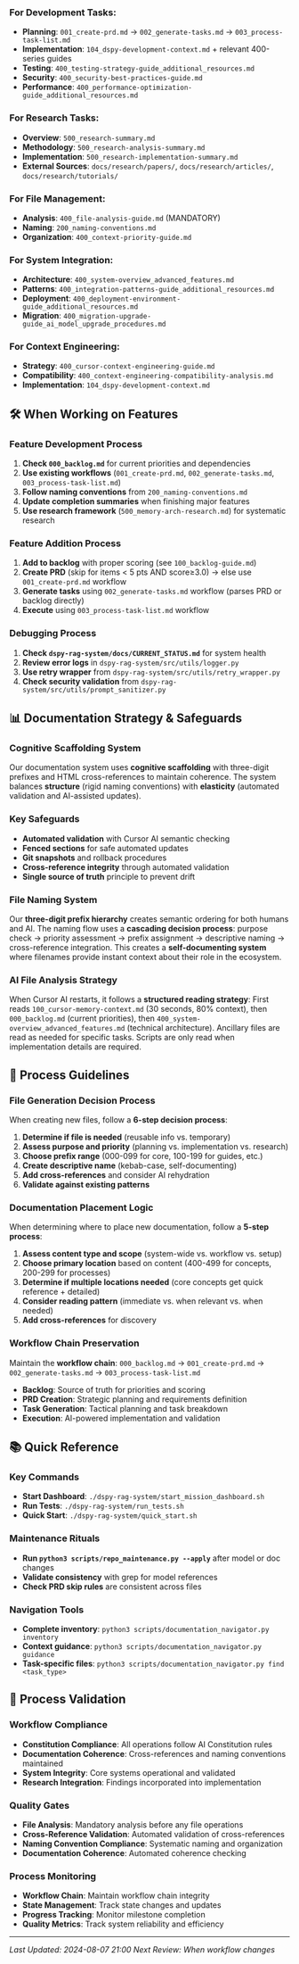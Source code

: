 <!-- CONTEXT_REFERENCE: 400_context-priority-guide.md -->
<!-- MODULE_REFERENCE: 400_deployment-environment-guide.md -->
<!-- MODULE_REFERENCE: 400_few-shot-context-examples.md -->
<!-- MODULE_REFERENCE: 400_migration-upgrade-guide.md -->

### **For Development Tasks:**
- **Planning**: `001_create-prd.md` → `002_generate-tasks.md` → `003_process-task-list.md`
- **Implementation**: `104_dspy-development-context.md` + relevant 400-series guides
- **Testing**: `400_testing-strategy-guide_additional_resources.md`
- **Security**: `400_security-best-practices-guide.md`
- **Performance**: `400_performance-optimization-guide_additional_resources.md`

### **For Research Tasks:**
- **Overview**: `500_research-summary.md`
- **Methodology**: `500_research-analysis-summary.md`
- **Implementation**: `500_research-implementation-summary.md`
- **External Sources**: `docs/research/papers/`, `docs/research/articles/`, `docs/research/tutorials/`

### **For File Management:**
- **Analysis**: `400_file-analysis-guide.md` (MANDATORY)
- **Naming**: `200_naming-conventions.md`
- **Organization**: `400_context-priority-guide.md`

### **For System Integration:**
- **Architecture**: `400_system-overview_advanced_features.md`
- **Patterns**: `400_integration-patterns-guide_additional_resources.md`
- **Deployment**: `400_deployment-environment-guide_additional_resources.md`
- **Migration**: `400_migration-upgrade-guide_ai_model_upgrade_procedures.md`

### **For Context Engineering:**
- **Strategy**: `400_cursor-context-engineering-guide.md`
- **Compatibility**: `400_context-engineering-compatibility-analysis.md`
- **Implementation**: `104_dspy-development-context.md`

## 🛠️ When Working on Features

### **Feature Development Process**
1. **Check `000_backlog.md`** for current priorities and dependencies
2. **Use existing workflows** (`001_create-prd.md`, `002_generate-tasks.md`, `003_process-task-list.md`)
3. **Follow naming conventions** from `200_naming-conventions.md`
4. **Update completion summaries** when finishing major features
5. **Use research framework** (`500_memory-arch-research.md`) for systematic research

### **Feature Addition Process**
1. **Add to backlog** with proper scoring (see `100_backlog-guide.md`)
2. **Create PRD** (skip for items < 5 pts AND score≥3.0) → else use `001_create-prd.md` workflow
3. **Generate tasks** using `002_generate-tasks.md` workflow (parses PRD or backlog directly)
4. **Execute** using `003_process-task-list.md` workflow

### **Debugging Process**
1. **Check `dspy-rag-system/docs/CURRENT_STATUS.md`** for system health
2. **Review error logs** in `dspy-rag-system/src/utils/logger.py`
3. **Use retry wrapper** from `dspy-rag-system/src/utils/retry_wrapper.py`
4. **Check security validation** from `dspy-rag-system/src/utils/prompt_sanitizer.py`

## 📊 Documentation Strategy & Safeguards

### **Cognitive Scaffolding System**
Our documentation system uses **cognitive scaffolding** with three-digit prefixes and HTML cross-references to maintain coherence. The system balances **structure** (rigid naming conventions) with **elasticity** (automated validation and AI-assisted updates).

### **Key Safeguards**
- **Automated validation** with Cursor AI semantic checking
- **Fenced sections** for safe automated updates
- **Git snapshots** and rollback procedures
- **Cross-reference integrity** through automated validation
- **Single source of truth** principle to prevent drift

### **File Naming System**
Our **three-digit prefix hierarchy** creates semantic ordering for both humans and AI. The naming flow uses a **cascading decision process**: purpose check → priority assessment → prefix assignment → descriptive naming → cross-reference integration. This creates a **self-documenting system** where filenames provide instant context about their role in the ecosystem.

### **AI File Analysis Strategy**
When Cursor AI restarts, it follows a **structured reading strategy**: First reads `100_cursor-memory-context.md` (30 seconds, 80% context), then `000_backlog.md` (current priorities), then `400_system-overview_advanced_features.md` (technical architecture). Ancillary files are read as needed for specific tasks. Scripts are only read when implementation details are required.

## 🔧 Process Guidelines

### **File Generation Decision Process**
When creating new files, follow a **6-step decision process**:
1. **Determine if file is needed** (reusable info vs. temporary)
2. **Assess purpose and priority** (planning vs. implementation vs. research)
3. **Choose prefix range** (000-099 for core, 100-199 for guides, etc.)
4. **Create descriptive name** (kebab-case, self-documenting)
5. **Add cross-references** and consider AI rehydration
6. **Validate against existing patterns**

### **Documentation Placement Logic**
When determining where to place new documentation, follow a **5-step process**:
1. **Assess content type and scope** (system-wide vs. workflow vs. setup)
2. **Choose primary location** based on content (400-499 for concepts, 200-299 for processes)
3. **Determine if multiple locations needed** (core concepts get quick reference + detailed)
4. **Consider reading pattern** (immediate vs. when relevant vs. when needed)
5. **Add cross-references** for discovery

### **Workflow Chain Preservation**
Maintain the **workflow chain**: `000_backlog.md` → `001_create-prd.md` → `002_generate-tasks.md` → `003_process-task-list.md`

- **Backlog**: Source of truth for priorities and scoring
- **PRD Creation**: Strategic planning and requirements definition
- **Task Generation**: Tactical planning and task breakdown
- **Execution**: AI-powered implementation and validation

## 📚 Quick Reference

### **Key Commands**
- **Start Dashboard**: `./dspy-rag-system/start_mission_dashboard.sh`
- **Run Tests**: `./dspy-rag-system/run_tests.sh`
- **Quick Start**: `./dspy-rag-system/quick_start.sh`

### **Maintenance Rituals**
- **Run `python3 scripts/repo_maintenance.py --apply`** after model or doc changes
- **Validate consistency** with grep for model references
- **Check PRD skip rules** are consistent across files

### **Navigation Tools**
- **Complete inventory**: `python3 scripts/documentation_navigator.py inventory`
- **Context guidance**: `python3 scripts/documentation_navigator.py guidance`
- **Task-specific files**: `python3 scripts/documentation_navigator.py find <task_type>`

## 🔄 Process Validation

### **Workflow Compliance**
- **Constitution Compliance**: All operations follow AI Constitution rules
- **Documentation Coherence**: Cross-references and naming conventions maintained
- **System Integrity**: Core systems operational and validated
- **Research Integration**: Findings incorporated into implementation

### **Quality Gates**
- **File Analysis**: Mandatory analysis before any file operations
- **Cross-Reference Validation**: Automated validation of cross-references
- **Naming Convention Compliance**: Systematic naming and organization
- **Documentation Coherence**: Automated coherence checking

### **Process Monitoring**
- **Workflow Chain**: Maintain workflow chain integrity
- **State Management**: Track state changes and updates
- **Progress Tracking**: Monitor milestone completion
- **Quality Metrics**: Track system reliability and efficiency

---

*Last Updated: 2024-08-07 21:00*
*Next Review: When workflow changes*

<!-- WORKFLOW_MODULE_METADATA
version: 1.0
split_date: 2024-08-07
parent_file: 100_cursor-memory-context.md
core_module: 100_cursor-memory-context.md
workflow_files: 001_create-prd.md, 002_generate-tasks.md, 003_process-task-list.md
research_basis: 500_documentation-coherence-research.md
-->
